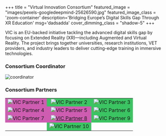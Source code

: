 +++
title = "Virtual Innovation Consortium"
featured_image = "images/pexels-googledeepmind-25626590.jpg"
featured_image_class = 'zoom-container'
description='Bridging Europe’s Digital Skills Gap Through XR Education'
msg='dadsadda'
cover_dimming_class = "shadow-5"
+++

VIC is an EU-backed initiative tackling the advanced digital skills gap by focusing on Extended Reality (XR)—including Augmented and Virtual Reality. The project brings together universities, research institutions, VET providers, and industry leaders to deliver cutting-edge training in immersive technologies.

### Consortium Coordinator

![coordinator](images/consortium_logos/Hlogo.png)


### Consortium Partners


<!-- 
||||
|-|-|-|
|![VIC Partner 1](images/consortium_logos/Vic_01.png)|![VIC Partner 2](images/consortium_logos/Vic_02.png)|![VIC Partner 3](images/consortium_logos/Vic_03.png)| 
|![VIC Partner 4](images/consortium_logos/Vic_04.png)|![VIC Partner 5](images/consortium_logos/Vic_05.png)| ![VIC Partner 6](images/consortium_logos/Vic_06.png)| 
|![VIC Partner 7](images/consortium_logos/Vic_07.png)|[![VIC Partner 8](images/consortium_logos/Vic_08.png)](https://rasinstitute.com)| ![VIC Partner 9](images/consortium_logos/Vic_09.png)|
||![VIC Partner 10](images/consortium_logos/Vic_10.png)|| -->

<table style="width:100%; text-align:center;">
  <tr>
    <td style="background-color:#ce5db1;"><img src="images/consortium_logos/Vic_01.png" alt="VIC Partner 1" /></td>
    <td style="background-color:#3bc462;"><img src="images/consortium_logos/Vic_02.png" alt="VIC Partner 2" /></td>
    <td style="background-color:#3bc462;"><img src="images/consortium_logos/Vic_03.png" alt="VIC Partner 3" /></td>
  </tr>
  <tr>
    <td style="background-color:#ce5db1;"><img src="images/consortium_logos/Vic_04.png" alt="VIC Partner 4" /></td>
    <td style="background-color:#ce5db1;"><img src="images/consortium_logos/Vic_05.png" alt="VIC Partner 5" /></td>
    <td style="background-color:#3bc462;"><img src="images/consortium_logos/Vic_06.png" alt="VIC Partner 6" /></td>
  </tr>
  <tr>
    <td style="background-color:#ce5db1;"><img src="images/consortium_logos/Vic_07.png" alt="VIC Partner 7" /></td>
    <td style="background-color:#ce5db1;">
      <a href="https://rasinstitute.com">
        <img src="images/consortium_logos/Vic_08.png" alt="VIC Partner 8" />
      </a>
    </td>
    <td style="background-color:#3bc462;"><img src="images/consortium_logos/Vic_09.png" alt="VIC Partner 9" /></td>
  </tr>
  <tr>
    <td></td>
    <td style="background-color:#3bc462;"><img src="images/consortium_logos/Vic_10.png" alt="VIC Partner 10" /></td>
    <td></td>
  </tr>
</table>